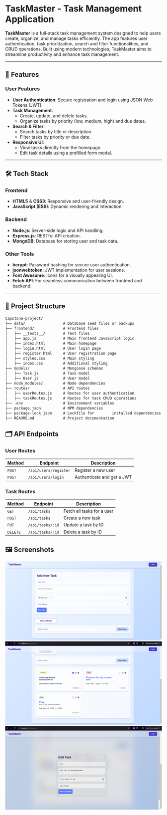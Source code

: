 # TaskMaster - Task Management Application

**TaskMaster** is a full-stack task management system designed to help users create, organize, and manage tasks efficiently. The app features user authentication, task prioritization, search and filter functionalities, and CRUD operations. Built using modern technologies, TaskMaster aims to streamline productivity and enhance task management.

---

## 🚀 Features

### User Features

- **User Authentication**: Secure registration and login using JSON Web Tokens (JWT).
- **Task Management**:
  - Create, update, and delete tasks.
  - Organize tasks by priority (low, medium, high) and due dates.
- **Search & Filter**:
  - Search tasks by title or description.
  - Filter tasks by priority or due date.
- **Responsive UI**:
  - View tasks directly from the homepage.
  - Edit task details using a prefilled form modal.

---

## 🛠️ Tech Stack

### Frontend

- **HTML5** & **CSS3**: Responsive and user-friendly design.
- **JavaScript (ES6)**: Dynamic rendering and interaction.

### Backend

- **Node.js**: Server-side logic and API handling.
- **Express.js**: RESTful API creation.
- **MongoDB**: Database for storing user and task data.

### Other Tools

- **bcrypt**: Password hashing for secure user authentication.
- **jsonwebtoken**: JWT implementation for user sessions.
- **Font Awesome**: Icons for a visually appealing UI.
- **Fetch API**: For seamless communication between frontend and backend.

---

## 📂 Project Structure

```plaintext
Capstone-project/
├── data/                 # Database seed files or backups
├── frontend/             # Frontend files
│   ├── __tests__/        # Test files
│   ├── app.js            # Main frontend JavaScript logic
│   ├── index.html        # Main homepage
│   ├── login.html        # User login page
│   ├── register.html     # User registration page
│   ├── styles.css        # Main styling
│   ├── index.css         # Additional styling
├── models/               # Mongoose schemas
│   ├── Task.js           # Task model
│   ├── User.js           # User model
├── node_modules/         # Node dependencies
├── routes/               # API routes
│   ├── userRoutes.js     # Routes for user authentication
│   ├── taskRoutes.js     # Routes for task CRUD operations
├── .env                  # Environment variables
├── package.json          # NPM dependencies
├── package-lock.json     # Lockfile for        installed dependencies
├── README.md             # Project documentation

```

## 🗂️ API Endpoints

### User Routes

| **Method** | **Endpoint**          | **Description**             |
|------------|-----------------------|-----------------------------|
| `POST`     | `/api/users/register` | Register a new user         |
| `POST`     | `/api/users/login`    | Authenticate and get a JWT  |

### Task Routes

| **Method** | **Endpoint**          | **Description**             |
|------------|-----------------------|-----------------------------|
| `GET`      | `/api/tasks`          | Fetch all tasks for a user  |
| `POST`     | `/api/tasks`          | Create a new task           |
| `PUT`      | `/api/tasks/:id`      | Update a task by ID         |
| `DELETE`   | `/api/tasks/:id`      | Delete a task by ID         |

## 🖼️ Screenshots

![TaskMaster Screenshot 1](frontend/website-image.png)
![TaskMaster Screenshot 2](frontend/website-image2.png)
![TaskMaster Screenshot 3](frontend/website-image3.png)
